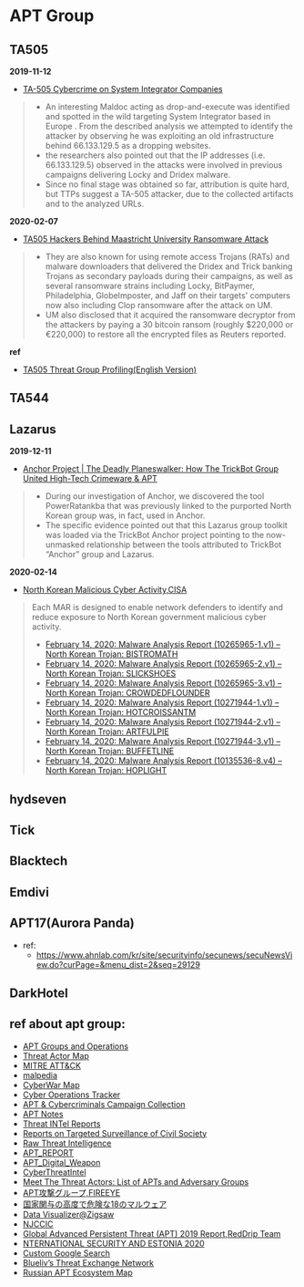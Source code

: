 # APT Group

## TA505
**2019-11-12**
- [TA-505 Cybercrime on System Integrator Companies](https://marcoramilli.com/2019/11/12/ta-505-cybercrime-on-system-integrator-companies/?utm_source=twitter&utm_medium=social&utm_campaign=ReviveOldPost)
> - An interesting Maldoc acting as drop-and-execute was identified and spotted in the wild targeting System Integrator based in Europe . From the described analysis we attempted to identify the attacker by observing he was exploiting an old infrastructure behind 66.133.129.5 as a dropping websites.<br>
> - the researchers also pointed out that the IP addresses (i.e. 66.133.129.5) observed in the attacks were involved in previous campaigns delivering Locky and Dridex malware.
> - Since no final stage was obtained so far, attribution is quite hard, but TTPs suggest a TA-505 attacker, due to the collected artifacts and to the analyzed URLs.

**2020-02-07**
- [TA505 Hackers Behind Maastricht University Ransomware Attack](https://www.bleepingcomputer.com/news/security/ta505-hackers-behind-maastricht-university-ransomware-attack/)
> - They are also known for using remote access Trojans (RATs) and malware downloaders that delivered the Dridex and Trick banking Trojans as secondary payloads during their campaigns, as well as several ransomware strains including Locky, BitPaymer, Philadelphia, GlobeImposter, and Jaff on their targets' computers now also including Clop ransomware after the attack on UM.
> - UM also disclosed that it acquired the ransomware decryptor from the attackers by paying a 30 bitcoin ransom (roughly $220,000 or €220,000) to restore all the encrypted files as Reuters reported.

**ref**
- [TA505 Threat Group Profiling(English Version) ](https://www.fsec.or.kr/user/bbs/fsec/163/344/bbsDataView/1382.do?page=1&column=&search=&searchSDate=&searchEDate=&bbsDataCategory=)<br>

## TA544

## Lazarus
**2019-12-11**
- [Anchor Project | The Deadly Planeswalker: How The TrickBot Group United High-Tech Crimeware & APT](https://labs.sentinelone.com/the-deadly-planeswalker-how-the-trickbot-group-united-high-tech-crimeware-apt/)
> - During our investigation of Anchor, we discovered the tool PowerRatankba that was previously linked to the purported North Korean group was, in fact, used in Anchor.
> - The specific evidence pointed out that this Lazarus group toolkit was loaded via the TrickBot Anchor project pointing to the now-unmasked relationship between the tools attributed to TrickBot “Anchor” group and Lazarus.

**2020-02-14**
- [North Korean Malicious Cyber Activity,CISA](https://www.us-cert.gov/northkorea)
> Each MAR is designed to enable network defenders to identify and reduce exposure to North Korean government malicious cyber activity.<br>
> - [February 14, 2020: Malware Analysis Report (10265965-1.v1) – North Korean Trojan: BISTROMATH](https://www.us-cert.gov/ncas/analysis-reports/ar20-045a)<br>
> - [February 14, 2020: Malware Analysis Report (10265965-2.v1) – North Korean Trojan: SLICKSHOES](https://www.us-cert.gov/ncas/analysis-reports/AR20-045B)<br>
> - [February 14, 2020: Malware Analysis Report (10265965-3.v1) – North Korean Trojan: CROWDEDFLOUNDER](https://www.us-cert.gov/ncas/analysis-reports/AR20-045C)<br>
> - [February 14, 2020: Malware Analysis Report (10271944-1.v1) – North Korean Trojan: HOTCROISSANTM](https://www.us-cert.gov/ncas/analysis-reports/AR20-045D)<br>
> - [February 14, 2020: Malware Analysis Report (10271944-2.v1) – North Korean Trojan: ARTFULPIE](https://www.us-cert.gov/ncas/analysis-reports/AR20-045E)<br>
> - [February 14, 2020: Malware Analysis Report (10271944-3.v1) – North Korean Trojan: BUFFETLINE](https://www.us-cert.gov/ncas/analysis-reports/ar20-045f)<br>
> - [February 14, 2020: Malware Analysis Report (10135536-8.v4) – North Korean Trojan: HOPLIGHT](https://www.us-cert.gov/ncas/analysis-reports/ar20-045g)<br>

## hydseven

## Tick

## Blacktech

## Emdivi

## APT17(Aurora Panda)
- ref:
  - https://www.ahnlab.com/kr/site/securityinfo/secunews/secuNewsView.do?curPage=&menu_dist=2&seq=29129

## DarkHotel

## ref about apt group:
- [APT Groups and Operations ](https://docs.google.com/spreadsheets/u/2/d/1H9_xaxQHpWaa4O_Son4Gx0YOIzlcBWMsdvePFX68EKU/pubhtml)
- [Threat Actor Map](https://aptmap.netlify.com/#)
- [MITRE ATT&CK](https://attack.mitre.org/groups/)
- [malpedia](https://malpedia.caad.fkie.fraunhofer.de/)
- [CyberWar Map](https://embed.kumu.io/0b023bf1a971ba32510e86e8f1a38c38#apt-index)
- [Cyber Operations Tracker](https://www.cfr.org/interactive/cyber-operations)
- [APT & Cybercriminals Campaign Collection](https://github.com/CyberMonitor/APT_CyberCriminal_Campagin_Collections)
- [APT Notes](https://github.com/kbandla/APTnotes)
- [Threat INTel Reports](https://github.com/fdiskyou/threat-INTel)
- [Reports on Targeted Surveillance of Civil Society](https://securitywithoutborders.org/resources/targeted-surveillance-reports.html)
- [Raw Threat Intelligence](https://docs.google.com/document/d/1oYX3uN6KxIX_StzTH0s0yFNNoHDnV8VgmVqU5WoeErc/edit)
- [APT_REPORT](https://github.com/blackorbird/APT_REPORT)
- [APT_Digital_Weapon](https://github.com/RedDrip7/APT_Digital_Weapon)
- [CyberThreatIntel](https://github.com/StrangerealIntel/CyberThreatIntel)
- [Meet The Threat Actors: List of APTs and Adversary Groups](https://www.crowdstrike.com/blog/meet-the-adversaries/)
- [APT攻撃グループ,FIREEYE](https://www.fireeye.jp/current-threats/apt-groups.html)
- [国家関与の高度で危険な18のマルウェア](https://japan.zdnet.com/article/35139844/)
- [Data Visualizer@Zigsaw](https://jigsaw.google.com/the-current/disinformation/dataviz/)
- [NJCCIC](https://www.cyber.nj.gov/)
- [Global Advanced Persistent Threat (APT) 2019 Report,RedDrip Team](https://translate.google.com/translate?hl=en&sl=zh-CN&tl=en&u=https%3A%2F%2Fmp.weixin.qq.com%2Fs%2FkTUDbE22sSSm1PX5ToDtrw)
- [NTERNATIONAL SECURITY AND ESTONIA 2020](https://www.valisluureamet.ee/pdf/raport-2020-en.pdf)
- [Custom Google Search](https://cse.google.com/cse?cx=003248445720253387346:turlh5vi4xc)
- [Blueliv’s Threat Exchange Network](https://community.blueliv.com/#!/discover)
- [Russian APT Ecosystem Map](https://apt-ecosystem.com/russia/map/)
